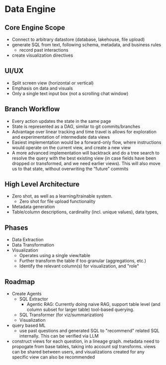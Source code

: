# Data Engine

## Core Engine Scope

-   Connect to arbitrary datastore (database, lakehouse, file upload)
-   generate SQL from text, following schema, metadata, and business rules
    -   record past interactions
-   create visualization directives

## UI/UX

-   Split screen view (horizontal or vertical)
-   Emphasis on data and visuals
-   Only a single text input box (not a scrolling chat window)

## Branch Workflow

-   Every action updates the state in the same page
-   State is represented as a DAG, similar to git commits/branches
-   Advantage over linear tracking and time travel is allows for exploration and experimentation of intermediate data views
-   Easiest implementation would be a forward-only flow, where instructions would operate on the current view, and create a new view
-   A more advanced implementation will backtrack and do a tree search to resolve the query with the best existing view
    (in case fields have been dropped or transformed, and we need earlier views).
    This will also move us to that state, without overwriting the “future” commits

## High Level Architecture

-   Zero shot, as well as a learning/trainable system.
    -   Zero shot for file upload functionality
-   Metadata generation
-   Table/column descriptions, cardinality (incl. unique values), data types,

## Phases

-   Data Extraction
-   Data Transformation
-   Visualization
    -   Operates using a single view/table
    -   Further transform the table if too granular (aggregations, etc.)
    -   Identify the relevant column(s) for visualization, and "role"

## Roadmap

-   Create Agents
    -   SQL Extractor
        -   Agentic RAG: Currently doing naive RAG, support table level (and column subset for larger table) tool-based querying.
    -   SQL Transformer (for viz/summarization)
    -   Visualization
-   query based ML
    -   use past questions and generated SQL to "recommend" related SQL internally. This can be verified via LLM
-   construct views for each question, in a lineage graph. metadata need to propogate from base tables, taking into account sql transforms.
    views can be shared between users, and visualizations created for any specific view can also be recommended
